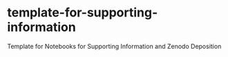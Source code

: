 # template-for-supporting-information
Template for Notebooks for Supporting Information and Zenodo Deposition
